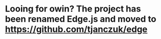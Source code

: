 Looing for owin? The project has been renamed Edge.js and moved to https://github.com/tjanczuk/edge 
====
